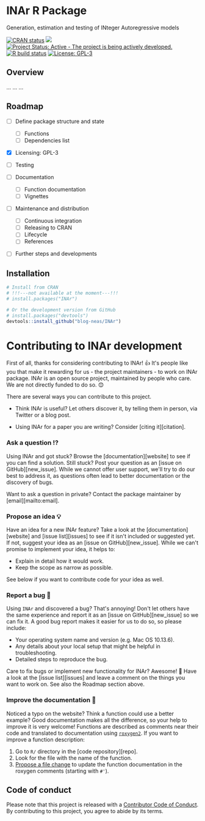 # INAr R Package
Generation, estimation and testing of INteger Autoregressive models

<!-- badges: start -->

[![CRAN status](https://www.r-pkg.org/badges/version/INAr?color=orange)](https://cran.r-project.org/package=INAr)
[![](https://img.shields.io/badge/lifecycle-experimental-orange.svg)](https://lifecycle.r-lib.org/articles/stages.html#experimental)
[![Project Status: Active - The project is being actively developed.](https://www.repostatus.org/badges/latest/active.svg)](https://www.repostatus.org/#active)
[![R build status](https://github.com/blog-neas/INAr/workflows/R-CMD-check/badge.svg)](https://github.com/blog-neas/INAr/actions)
[![License: GPL-3](https://img.shields.io/badge/license-GPL--3-blue.svg)](https://cran.r-project.org/web/licenses/GPL-3)

<!-- badges: end -->

## Overview

... ... ...

## Roadmap

- [ ] Define package structure and state
	- [ ] Functions
	- [ ] Dependencies list
- [x] Licensing: GPL-3
- [ ] Testing
- [ ] Documentation
	- [ ] Function documentation
	- [ ] Vignettes
- [ ] Maintenance and distribution
	- [ ] Continuous integration
	- [ ] Releasing to CRAN
	- [ ] Lifecycle
	- [ ] References
- [ ] Further steps and developments


## Installation

``` r
# Install from CRAN 
# !!!---not available at the moment---!!!
# install.packages("INAr")

# Or the development version from GitHub
# install.packages("devtools")
devtools::install_github("blog-neas/INAr")
```

# Contributing to INAr development

<!-- This section is adapted from https://gist.github.com/peterdesmet/e90a1b0dc17af6c12daf6e8b2f044e7c -->

First of all, thanks for considering contributing to INAr! 👍 It's people like you that make it rewarding for us - the project maintainers - to work on INAr package.
INAr is an open source project, maintained by people who care. We are not directly funded to do so. 😊

<!-- [repo]: https://github.com/our_org/our_package -->
<!-- [issues]: https://github.com/our_org/our_package/issues -->
<!-- [new_issue]: https://github.com/our_org/our_package/issues/new -->
<!-- [website]: https://our_org.github.io/our_package -->
<!-- [citation]: https://our_org.github.io/our_package/authors.html -->
<!-- [email]: mailto:maintainer_email -->

There are several ways you can contribute to this project. 

 - Think INAr is useful? Let others discover it, by telling them in person, via Twitter or a blog post.

 - Using INAr for a paper you are writing? Consider [citing it][citation].

### Ask a question ⁉️

Using INAr and got stuck? Browse the [documentation][website] to see if you can find a solution. Still stuck? Post your question as an [issue on GitHub][new_issue]. While we cannot offer user support, we'll try to do our best to address it, as questions often lead to better documentation or the discovery of bugs.

Want to ask a question in private? Contact the package maintainer by [email][mailto:email].

### Propose an idea 💡

Have an idea for a new INAr feature? Take a look at the [documentation][website] and [issue list][issues] to see if it isn't included or suggested yet. If not, suggest your idea as an [issue on GitHub][new_issue]. While we can't promise to implement your idea, it helps to:

* Explain in detail how it would work.
* Keep the scope as narrow as possible.

See below if you want to contribute code for your idea as well.

### Report a bug 🐛

Using `INAr` and discovered a bug? That's annoying! Don't let others have the same experience and report it as an [issue on GitHub][new_issue] so we can fix it. A good bug report makes it easier for us to do so, so please include:

* Your operating system name and version (e.g. Mac OS 10.13.6).
* Any details about your local setup that might be helpful in troubleshooting.
* Detailed steps to reproduce the bug.

Care to fix bugs or implement new functionality for INAr? Awesome! 👏 Have a look at the [issue list][issues] and leave a comment on the things you want to work on. See also the Roadmap section above.

### Improve the documentation 📖

Noticed a typo on the website? Think a function could use a better example? Good documentation makes all the difference, so your help to improve it is very welcome! Functions are described as comments near their code and translated to documentation using [`roxygen2`](https://klutometis.github.io/roxygen/). If you want to improve a function description:

1. Go to `R/` directory in the [code repository][repo].
2. Look for the file with the name of the function.
3. [Propose a file change](https://help.github.com/articles/editing-files-in-another-user-s-repository/) to update the function documentation in the roxygen comments (starting with `#'`).


## Code of conduct

Please note that this project is released with a [Contributor Code of Conduct](https://www.contributor-covenant.org/version/2/1/code_of_conduct/).
By contributing to this project, you agree to abide by its terms.


